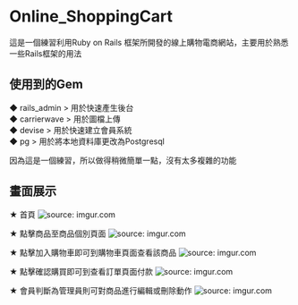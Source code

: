 # Online_ShoppingCart

這是一個練習利用Ruby on Rails 框架所開發的線上購物電商網站，主要用於熟悉一些Rails框架的用法

## 使用到的Gem

◆ rails_admin   > 用於快速產生後台 <br/>
◆ carrierwave   > 用於圖檔上傳     <br/>
◆ devise        > 用於快速建立會員系統   <br/>
◆ pg            > 用於將本地資料庫更改為Postgresql


因為這是一個練習，所以做得稍微簡單一點，沒有太多複雜的功能

## 畫面展示

★ 首頁
<img src="https://i.imgur.com/9W3curp.png" title="source: imgur.com" />



★ 點擊商品至商品個別頁面
<img src="https://i.imgur.com/Oh8sOEe.png" title="source: imgur.com" />


★ 點擊加入購物車即可到購物車頁面查看該商品
<img src="https://i.imgur.com/sh2TsP8.png" title="source: imgur.com" />


★ 點擊確認購買即可到查看訂單頁面付款
<img src="https://i.imgur.com/ewlgrLa.png" title="source: imgur.com" />


★ 會員判斷為管理員則可對商品進行編輯或刪除動作
<img src="https://i.imgur.com/a418T6t.png" title="source: imgur.com" />
